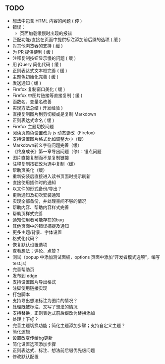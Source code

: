 ## TODO

- 想法中包含 HTML 内容的问题 ( 停 )
- 错误：
  - 页面加载缓慢时出现的报错
- 匹配功能/直接在页面中提供标注添加前后缀的选项 ( 缓 )
- 对其他浏览器的支持 ( 缓 )
- 为 PR 提供便利 ( 缓 )
- 注释复制按钮显示慢的问题 ( 缓 )
- 用 jQuery 简化代码 ( 缓 )
- 正则表达式文本框完善 ( 缓 )
- 主题色初始化完善 ( 缓 )
- 发送通知 ( 缓 )
- Firefox 复制窗口美化 ( 缓 )
- Firefox 中图片链接等直接复制 ( 缓 )
- 函数名、变量名改善
- 实现方法总结 ( 开发经验 )
- 直接复制图片到剪切板或是复制 Markdown
- 正则表达式命名 ( 缓 )
- Firefox 主题切换问题
- 阅读页颜色设置改为 js 动态更改（Firefox）
- 支持设置图片格式比如调整大小（缓）
- Markdown转义字符问题完善（缓）
- 《终身成长》第一章导出问题（停）：锚点问题
- 图片直接复制而不是复制链接
- 注释复制按钮改为选中复制（缓）
- 帮助页美化（缓）
- 重新安装后直接进入读书页面时提示刷新
- 直接使用插件时的通知
- 以文件的形式备份/导出？
- 更新通知及初次安装通知
- 实现全部备份，并处理空间不够的情况
- 帮助内容、帮助内容样式完善
- 帮助页样式完善
- 通知使用者可能存在的bug
- 其他页面中的错误捕捉及通知
- 更多主题/背景、字体设置
- 格式化代码？
- 恢复默认设置选项
- 查看想法；评论、点赞？
- 测试（popup 中添加测试面板，options 页面中添加“开发者模式选项”，编写 test.js）
- 完善帮助页
- 发布到 edge
- 支持设置图片导出格式
- 注脚使用链接实现
- 打包脚本
- 支持导出想法标注为图片的情况？
- 处理既被标注、又写了想法的情况
- 支持替换，正则表达式前后缀改为替换添加
- 处理上下标？
- 完善主题切换功能；简化主题添加步骤；支持自定义主题？
- 简化逻辑
- 设置改变传给bg更新
- 简化设置选项添加步骤
- 正则表达式、标注、想法前后缀优先级问题
- 修改默认配置